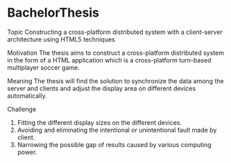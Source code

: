 # BachelorThesis

Topic
Constructing a cross-platform distributed system with a client-server architecture using HTML5 techniques

Motivation
The thesis aims to construct a cross-platform distributed system in the form of a HTML application which is a cross-platform turn-based multiplayer soccer game.

Meaning
The thesis will find the solution to synchronize the data among the server and clients and adjust the display area on different devices automatically. 

Challenge
  1. Fitting the different display sizes on the different devices.
  2. Avoiding and eliminating the intentional or unintentional fault made by client.
  3. Narrowing the possible gap of results caused by various computing power.
